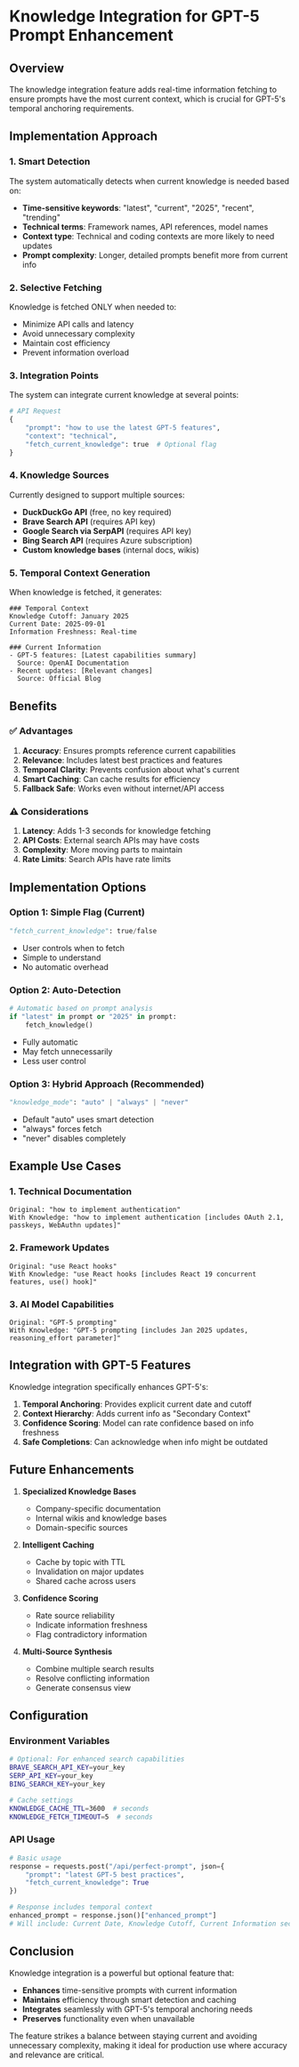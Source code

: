 # Knowledge Integration for GPT-5 Prompt Enhancement

## Overview

The knowledge integration feature adds real-time information fetching to ensure prompts have the most current context, which is crucial for GPT-5's temporal anchoring requirements.

## Implementation Approach

### 1. **Smart Detection**
The system automatically detects when current knowledge is needed based on:
- **Time-sensitive keywords**: "latest", "current", "2025", "recent", "trending"
- **Technical terms**: Framework names, API references, model names
- **Context type**: Technical and coding contexts are more likely to need updates
- **Prompt complexity**: Longer, detailed prompts benefit more from current info

### 2. **Selective Fetching**
Knowledge is fetched ONLY when needed to:
- Minimize API calls and latency
- Avoid unnecessary complexity
- Maintain cost efficiency
- Prevent information overload

### 3. **Integration Points**

The system can integrate current knowledge at several points:

```python
# API Request
{
    "prompt": "how to use the latest GPT-5 features",
    "context": "technical",
    "fetch_current_knowledge": true  # Optional flag
}
```

### 4. **Knowledge Sources**

Currently designed to support multiple sources:
- **DuckDuckGo API** (free, no key required)
- **Brave Search API** (requires API key)
- **Google Search via SerpAPI** (requires API key)
- **Bing Search API** (requires Azure subscription)
- **Custom knowledge bases** (internal docs, wikis)

### 5. **Temporal Context Generation**

When knowledge is fetched, it generates:
```
### Temporal Context
Knowledge Cutoff: January 2025
Current Date: 2025-09-01
Information Freshness: Real-time

### Current Information
- GPT-5 features: [Latest capabilities summary]
  Source: OpenAI Documentation
- Recent updates: [Relevant changes]
  Source: Official Blog
```

## Benefits

### ✅ **Advantages**
1. **Accuracy**: Ensures prompts reference current capabilities
2. **Relevance**: Includes latest best practices and features
3. **Temporal Clarity**: Prevents confusion about what's current
4. **Smart Caching**: Can cache results for efficiency
5. **Fallback Safe**: Works even without internet/API access

### ⚠️ **Considerations**
1. **Latency**: Adds 1-3 seconds for knowledge fetching
2. **API Costs**: External search APIs may have costs
3. **Complexity**: More moving parts to maintain
4. **Rate Limits**: Search APIs have rate limits

## Implementation Options

### Option 1: Simple Flag (Current)
```python
"fetch_current_knowledge": true/false
```
- User controls when to fetch
- Simple to understand
- No automatic overhead

### Option 2: Auto-Detection
```python
# Automatic based on prompt analysis
if "latest" in prompt or "2025" in prompt:
    fetch_knowledge()
```
- Fully automatic
- May fetch unnecessarily
- Less user control

### Option 3: Hybrid Approach (Recommended)
```python
"knowledge_mode": "auto" | "always" | "never"
```
- Default "auto" uses smart detection
- "always" forces fetch
- "never" disables completely

## Example Use Cases

### 1. **Technical Documentation**
```
Original: "how to implement authentication"
With Knowledge: "how to implement authentication [includes OAuth 2.1, passkeys, WebAuthn updates]"
```

### 2. **Framework Updates**
```
Original: "use React hooks"
With Knowledge: "use React hooks [includes React 19 concurrent features, use() hook]"
```

### 3. **AI Model Capabilities**
```
Original: "GPT-5 prompting"
With Knowledge: "GPT-5 prompting [includes Jan 2025 updates, reasoning_effort parameter]"
```

## Integration with GPT-5 Features

Knowledge integration specifically enhances GPT-5's:

1. **Temporal Anchoring**: Provides explicit current date and cutoff
2. **Context Hierarchy**: Adds current info as "Secondary Context"
3. **Confidence Scoring**: Model can rate confidence based on info freshness
4. **Safe Completions**: Can acknowledge when info might be outdated

## Future Enhancements

1. **Specialized Knowledge Bases**
   - Company-specific documentation
   - Internal wikis and knowledge bases
   - Domain-specific sources

2. **Intelligent Caching**
   - Cache by topic with TTL
   - Invalidation on major updates
   - Shared cache across users

3. **Confidence Scoring**
   - Rate source reliability
   - Indicate information freshness
   - Flag contradictory information

4. **Multi-Source Synthesis**
   - Combine multiple search results
   - Resolve conflicting information
   - Generate consensus view

## Configuration

### Environment Variables
```bash
# Optional: For enhanced search capabilities
BRAVE_SEARCH_API_KEY=your_key
SERP_API_KEY=your_key
BING_SEARCH_KEY=your_key

# Cache settings
KNOWLEDGE_CACHE_TTL=3600  # seconds
KNOWLEDGE_FETCH_TIMEOUT=5  # seconds
```

### API Usage
```python
# Basic usage
response = requests.post("/api/perfect-prompt", json={
    "prompt": "latest GPT-5 best practices",
    "fetch_current_knowledge": True
})

# Response includes temporal context
enhanced_prompt = response.json()["enhanced_prompt"]
# Will include: Current Date, Knowledge Cutoff, Current Information sections
```

## Conclusion

Knowledge integration is a powerful but optional feature that:
- **Enhances** time-sensitive prompts with current information
- **Maintains** efficiency through smart detection and caching
- **Integrates** seamlessly with GPT-5's temporal anchoring needs
- **Preserves** functionality even when unavailable

The feature strikes a balance between staying current and avoiding unnecessary complexity, making it ideal for production use where accuracy and relevance are critical.